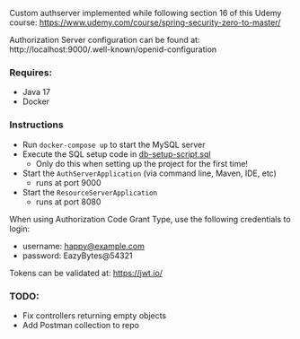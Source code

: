 Custom authserver implemented while following section 16 of this Udemy course: https://www.udemy.com/course/spring-security-zero-to-master/

Authorization Server configuration can be found at: http://localhost:9000/.well-known/openid-configuration

### Requires:
* Java 17
* Docker

### Instructions
* Run `docker-compose up` to start the MySQL server
* Execute the SQL setup code in [db-setup-script.sql](db-setup-script.sql)
  * Only do this when setting up the project for the first time!
* Start the `AuthServerApplication` (via command line, Maven, IDE, etc)
  * runs at port 9000
* Start the `ResourceServerApplication`
  * runs at port 8080

When using Authorization Code Grant Type, use the following credentials to login:
* username: happy@example.com
* password: EazyBytes@54321

Tokens can be validated at: https://jwt.io/

### TODO:
* Fix controllers returning empty objects
* Add Postman collection to repo
